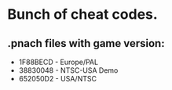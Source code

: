 # Bunch of cheat codes.

## .pnach files with game version:
- 1F88BECD - Europe/PAL
- 38830048 - NTSC-USA Demo
- 652050D2 - USA/NTSC

